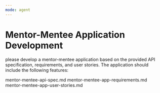 ```yaml
---
mode: agent
---
```


# Mentor-Mentee Application Development

please develop a mentor-mentee application based on the provided API specification, requirements, and user stories.
The application should include the following features:

mentor-mentee-api-spec.md
mentor-mentee-app-requirements.md
mentor-mentee-app-user-stories.md

